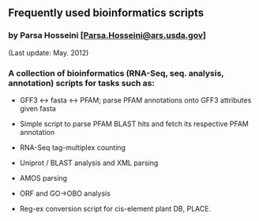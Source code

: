 ## Frequently used bioinformatics scripts

### by Parsa Hosseini [Parsa.Hosseini@ars.usda.gov]

(Last update: May. 2012)

### A collection of bioinformatics (RNA-Seq, seq. analysis, annotation) scripts for tasks such as:

* GFF3 <-> fasta <-> PFAM; parse PFAM annotations onto GFF3 attributes given fasta

* Simple script to parse PFAM BLAST hits and fetch its respective PFAM annotation

* RNA-Seq tag-multiplex counting

* Uniprot / BLAST analysis and XML parsing

* AMOS parsing

* ORF and GO->OBO analysis

* Reg-ex conversion script for cis-element plant DB, PLACE.
